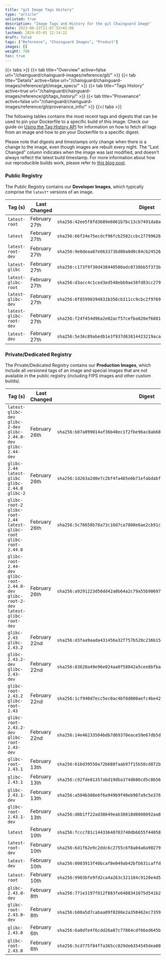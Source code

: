 ```yaml
---
title: "git Image Tags History"
type: "article"
unlisted: true
description: "Image Tags and History for the git Chainguard Image"
date: 2023-06-22T11:07:52+02:00
lastmod: 2024-03-01 12:14:22
draft: false
tags: ["Reference", "Chainguard Images", "Product"]
images: []
weight: 700
toc: true
---
```


{{< tabs >}}
{{< tab title="Overview" active=false url="/chainguard/chainguard-images/reference/git/" >}}
{{< tab title="Details" active=false url="/chainguard/chainguard-images/reference/git/image_specs/" >}}
{{< tab title="Tags History" active=true url="/chainguard/chainguard-images/reference/git/tags_history/" >}}
{{< tab title="Provenance" active=false url="/chainguard/chainguard-images/reference/git/provenance_info/" >}}
{{</ tabs >}}

The following tables contains the most recent tags and digests that can be used to pin your Dockerfile to a specific build of this image. Check our guide on [Using the Tag History API](/chainguard/chainguard-images/using-the-tag-history-api/) for information on how to fetch all tags from an image and how to pin your Dockerfile to a specific digest.

Please note that digests and timestamps only change when there is a change to the image, even though images are rebuilt every night. The "Last Changed" column indicates when the image was last modified, and doesn't always reflect the latest build timestamp. For more information about how our reproducible builds work, please refer to [this blog post](https://www.chainguard.dev/unchained/reproducing-chainguards-reproducible-image-builds).

### Public Registry
The Public Registry contains our **Developer Images**, which typically comprise the `latest*` versions of an image.

| Tag (s)                  | Last Changed  | Digest                                                                    |
|--------------------------|---------------|---------------------------------------------------------------------------|
|  `latest-root`           | February 27th | `sha256:42ee5f8fd3689e6061b7bc13cb7491da8a5bf1a68f554710890b71e6ff700440` |
|  `latest`                | February 27th | `sha256:66f24e75ecdcf96fcb2582ccbc27799626347c6c817e7291373745c1d75c827b` |
|  `latest-root-dev`       | February 27th | `sha256:9e0deaa87e663373bd00a0d0c84cb24526db700d7433d47ae3eeba9b397c2f4d` |
|  `latest-glibc`          | February 27th | `sha256:c173f9f30d438440580adc0738bb5f373b8574218a967796ca609cdbfca12776` |
|  `latest-glibc-root`     | February 27th | `sha256:d3acc4c1ced3ed548ebb9ae38fd83cc279e039a33d695acae272d3ad52823540` |
|  `latest-glibc-dev`      | February 27th | `sha256:0f85990394831b356cb311cc9cbc2f9769be4f191733d5cd3b1e74021a5e3b44` |
|  `latest-glibc-root-dev` | February 27th | `sha256:f24f454d96a2e02acf57cefba020ef6881c3090e2fd650c14bd28e3259b22eda` |
|  `latest-dev`            | February 27th | `sha256:5e36c89abedb1e3f937d63814423219aca1b2b086c12adcf413759df85a0bd3e` |


### Private/Dedicated Registry
The Private/Dedicated Registry contains our **Production Images**, which include all versioned tags of an image and special images that are not available in the public registry (including FIPS images and other custom builds).

| Tag (s)                                                                                   | Last Changed  | Digest                                                                    |
|-------------------------------------------------------------------------------------------|---------------|---------------------------------------------------------------------------|
|  `latest-glibc-dev` `glibc-2-dev` `glibc-2.44.0-dev` `glibc-2.44-dev`                     | February 26th | `sha256:b07a899014af36b40ec1f2fbe96ac8ab68375cef323a17552dff65ebed7213b7` |
|  `glibc-2.44` `latest-glibc` `glibc-2.44.0` `glibc-2`                                     | February 26th | `sha256:1d263a2d0e7c2bf4fa405e6b71efabdabf7a9b978c4e9a2cb48ce557749eb0fe` |
|  `glibc-root-2` `glibc-root-2.44` `latest-glibc-root` `glibc-root-2.44.0`                 | February 26th | `sha256:5c76658b78a73c10d7ca7808e6ae2cb91c237b2e63f1effa183f7c6218377608` |
|  `glibc-root-2.44-dev` `glibc-root-2.44.0-dev` `glibc-root-2-dev` `latest-glibc-root-dev` | February 26th | `sha256:a9291223d50dd42a0b64a2c79a55b90697b9ef8ccf03eeebb3d5dba3da27bc2a` |
|  `glibc-2.43` `glibc-2.43.2`                                                              | February 22nd | `sha256:d3faa9aada431456a32f757b528c236b155777ff345ce01d15d5f0c424cf43bc` |
|  `glibc-2.43.2-dev` `glibc-2.43-dev`                                                      | February 22nd | `sha256:83620a49e96e024aa0f58042a5cee8bfba67d41c91d73b61c17ae2c0f6ec8392` |
|  `glibc-root-2.43.2` `glibc-root-2.43`                                                    | February 22nd | `sha256:1cf940d7ecc5ec0ac4bf8d000aefc4be4244f0ec8f68a11acab20fe0f5c0c5d7` |
|  `glibc-root-2.43.2-dev` `glibc-root-2.43-dev`                                            | February 22nd | `sha256:14e46233504bdb7d69370eace59e67db5da0bc05e7db079c7f96fbae1c7ec99a` |
|  `glibc-root-2.43.1`                                                                      | February 13th | `sha256:616d39550a72b688faab97f15b50cd872ba97df9837697b27d82990c3bceae40` |
|  `glibc-2.43.1`                                                                           | February 13th | `sha256:c92fde81357abd19dba374d686cd5c8b56428874e586f5ab9fd8e3ce2f183fad` |
|  `glibc-2.43.1-dev`                                                                       | February 13th | `sha256:a504b308e6f6a949b9f40eb907a9c5e376c0d397c2ea26d94791adff9924982e` |
|  `glibc-root-2.43.1-dev`                                                                  | February 13th | `sha256:d0b1ff22ad38649eab38818d0008092aa8cbb14c2ce0d4874445ba3636282651` |
|  `latest`                                                                                 | February 10th | `sha256:fccc781c14433640703748db6655f440587dc4a72dcdc2ae5084879c6e7f2692` |
|  `latest-root-dev`                                                                        | February 10th | `sha256:6d1f62e9c2ddc6c2755c6f8a04a6a9027995c500d9e9746c9b9b03e7c18cd04a` |
|  `latest-dev`                                                                             | February 10th | `sha256:0003913f40bcaf0e049ab42bfb631caffd2fb9c0dab4f9dfb87635aa8c903dce` |
|  `latest-root`                                                                            | February 10th | `sha256:9903bfe9fd2ca4a263c321184c9120e4d524f0c9cfc76ab37fafc4f444ebbf6b` |
|  `glibc-2.43.0-dev`                                                                       | February 8th  | `sha256:771e3197f012f883fe6488341075d541b280a6ecdf38814e2010938927aab3b4` |
|  `glibc-root-2.43.0-dev`                                                                  | February 8th  | `sha256:b00a5d7cabaa09f0208e2a350462ec7359603d3f887d5c76bb110b53dc8eac36` |
|  `glibc-2.43.0`                                                                           | February 6th  | `sha256:6a0dfe4f6cdd26a87c77864cdf66ed645ba2821eb27aaa996e4fca9967e93c2b` |
|  `glibc-root-2.43.0`                                                                      | February 6th  | `sha256:5cd775f84ffa365cc029de6354545dea008f76a11f062a635348f09b152985cb` |

